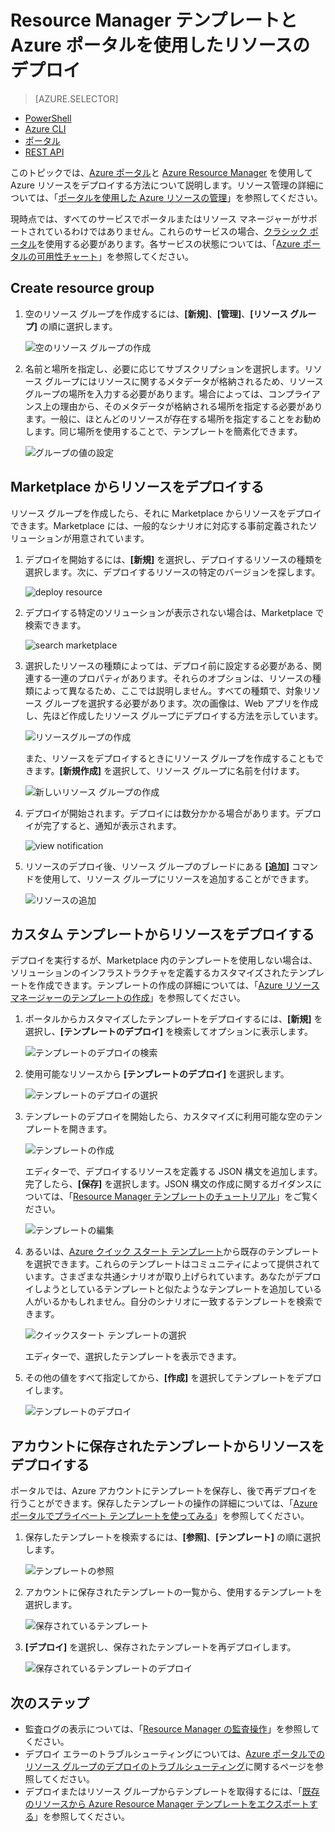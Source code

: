<properties 
	pageTitle="Azure ポータルを使用した Azure リソースのデプロイ | Microsoft Azure" 
	description="Azure ポータルと Azure Resource Manager を使用して、リソースをデプロイします。" 
	services="azure-resource-manager,azure-portal" 
	documentationCenter="" 
	authors="tfitzmac" 
	manager="timlt" 
	editor="tysonn"/>

<tags 
	ms.service="azure-resource-manager" 
	ms.workload="multiple" 
	ms.tgt_pltfrm="na" 
	ms.devlang="na" 
	ms.topic="article" 
	ms.date="09/15/2016" 
	ms.author="tomfitz"/>

# Resource Manager テンプレートと Azure ポータルを使用したリソースのデプロイ

> [AZURE.SELECTOR]
- [PowerShell](resource-group-template-deploy.md)
- [Azure CLI](resource-group-template-deploy-cli.md)
- [ポータル](resource-group-template-deploy-portal.md)
- [REST API](resource-group-template-deploy-rest.md)

このトピックでは、[Azure ポータル](https://portal.azure.com)と [Azure Resource Manager](resource-group-overview.md) を使用して Azure リソースをデプロイする方法について説明します。リソース管理の詳細については、「[ポータルを使用した Azure リソースの管理](./azure-portal/resource-group-portal.md)」を参照してください。

現時点では、すべてのサービスでポータルまたはリソース マネージャーがサポートされているわけではありません。これらのサービスの場合、[クラシック ポータル](https://manage.windowsazure.com)を使用する必要があります。各サービスの状態については、「[Azure ポータルの可用性チャート](https://azure.microsoft.com/features/azure-portal/availability/)」を参照してください。

## Create resource group

1. 空のリソース グループを作成するには、**[新規]**、**[管理]**、**[リソース グループ]** の順に選択します。

    ![空のリソース グループの作成](./media/resource-group-template-deploy-portal/create-empty-group.png)

2. 名前と場所を指定し、必要に応じてサブスクリプションを選択します。リソース グループにはリソースに関するメタデータが格納されるため、リソース グループの場所を入力する必要があります。場合によっては、コンプライアンス上の理由から、そのメタデータが格納される場所を指定する必要があります。一般に、ほとんどのリソースが存在する場所を指定することをお勧めします。同じ場所を使用することで、テンプレートを簡素化できます。

    ![グループの値の設定](./media/resource-group-template-deploy-portal/set-group-properties.png)

## Marketplace からリソースをデプロイする

リソース グループを作成したら、それに Marketplace からリソースをデプロイできます。Marketplace には、一般的なシナリオに対応する事前定義されたソリューションが用意されています。

1. デプロイを開始するには、**[新規]** を選択し、デプロイするリソースの種類を選択します。次に、デプロイするリソースの特定のバージョンを探します。

    ![deploy resource](./media/resource-group-template-deploy-portal/deploy-resource.png)

2. デプロイする特定のソリューションが表示されない場合は、Marketplace で検索できます。

    ![search marketplace](./media/resource-group-template-deploy-portal/search-resource.png)

3. 選択したリソースの種類によっては、デプロイ前に設定する必要がある、関連する一連のプロパティがあります。それらのオプションは、リソースの種類によって異なるため、ここでは説明しません。すべての種類で、対象リソース グループを選択する必要があります。次の画像は、Web アプリを作成し、先ほど作成したリソース グループにデプロイする方法を示しています。

    ![リソースグループの作成](./media/resource-group-template-deploy-portal/select-existing-group.png)

    また、リソースをデプロイするときにリソース グループを作成することもできます。**[新規作成]** を選択して、リソース グループに名前を付けます。

    ![新しいリソース グループの作成](./media/resource-group-template-deploy-portal/select-new-group.png)

4. デプロイが開始されます。デプロイには数分かかる場合があります。デプロイが完了すると、通知が表示されます。

    ![view notification](./media/resource-group-template-deploy-portal/view-notification.png)

5. リソースのデプロイ後、リソース グループのブレードにある **[追加]** コマンドを使用して、リソース グループにリソースを追加することができます。

    ![リソースの追加](./media/resource-group-template-deploy-portal/add-resource.png)

## カスタム テンプレートからリソースをデプロイする

デプロイを実行するが、Marketplace 内のテンプレートを使用しない場合は、ソリューションのインフラストラクチャを定義するカスタマイズされたテンプレートを作成できます。テンプレートの作成の詳細については、「[Azure リソース マネージャーのテンプレートの作成](resource-group-authoring-templates.md)」を参照してください。

1. ポータルからカスタマイズしたテンプレートをデプロイするには、**[新規]** を選択し、**[テンプレートのデプロイ]** を検索してオプションに表示します。

    ![テンプレートのデプロイの検索](./media/resource-group-template-deploy-portal/search-template.png)

2. 使用可能なリソースから **[テンプレートのデプロイ]** を選択します。

    ![テンプレートのデプロイの選択](./media/resource-group-template-deploy-portal/select-template.png)

3. テンプレートのデプロイを開始したら、カスタマイズに利用可能な空のテンプレートを開きます。

    ![テンプレートの作成](./media/resource-group-template-deploy-portal/show-custom-template.png)

    エディターで、デプロイするリソースを定義する JSON 構文を追加します。完了したら、**[保存]** を選択します。JSON 構文の作成に関するガイダンスについては、「[Resource Manager テンプレートのチュートリアル](resource-manager-template-walkthrough.md)」をご覧ください。

    ![テンプレートの編集](./media/resource-group-template-deploy-portal/edit-template.png)

4. あるいは、[Azure クイック スタート テンプレート](https://azure.microsoft.com/documentation/templates/)から既存のテンプレートを選択できます。これらのテンプレートはコミュニティによって提供されています。さまざまな共通シナリオが取り上げられています。あなたがデプロイしようとしているテンプレートと似たようなテンプレートを追加している人がいるかもしれません。自分のシナリオに一致するテンプレートを検索できます。

    ![クイックスタート テンプレートの選択](./media/resource-group-template-deploy-portal/select-quickstart-template.png)

    エディターで、選択したテンプレートを表示できます。

5. その他の値をすべて指定してから、**[作成]** を選択してテンプレートをデプロイします。

    ![テンプレートのデプロイ](./media/resource-group-template-deploy-portal/create-custom-deploy.png)

## アカウントに保存されたテンプレートからリソースをデプロイする

ポータルでは、Azure アカウントにテンプレートを保存し、後で再デプロイを行うことができます。保存したテンプレートの操作の詳細については、「[Azure ポータルでプライベート テンプレートを使ってみる](./marketplace-consumer/mytemplates-getstarted.md)」を参照してください。

1. 保存したテンプレートを検索するには、**[参照]**、**[テンプレート]** の順に選択します。

    ![テンプレートの参照](./media/resource-group-template-deploy-portal/browse-templates.png)

2. アカウントに保存されたテンプレートの一覧から、使用するテンプレートを選択します。

    ![保存されているテンプレート](./media/resource-group-template-deploy-portal/saved-templates.png)

3. **[デプロイ]** を選択し、保存されたテンプレートを再デプロイします。

    ![保存されているテンプレートのデプロイ](./media/resource-group-template-deploy-portal/deploy-saved-template.png)

## 次のステップ

- 監査ログの表示については、「[Resource Manager の監査操作](resource-group-audit.md)」を参照してください。
- デプロイ エラーのトラブルシューティングについては、[Azure ポータルでのリソース グループのデプロイのトラブルシューティング](resource-manager-troubleshoot-deployments-portal.md)に関するページを参照してください。
- デプロイまたはリソース グループからテンプレートを取得するには、「[既存のリソースから Azure Resource Manager テンプレートをエクスポートする](resource-manager-export-template.md)」を参照してください。

<!---HONumber=AcomDC_0921_2016-->